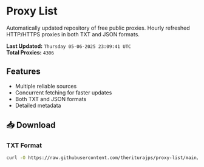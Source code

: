 # Proxy List

Automatically updated repository of free public proxies. Hourly refreshed HTTP/HTTPS proxies in both TXT and JSON formats.

**Last Updated:** `Thursday 05-06-2025 23:09:41 UTC`  
**Total Proxies:** `4306`

## Features
- Multiple reliable sources
- Concurrent fetching for faster updates
- Both TXT and JSON formats
- Detailed metadata

## 📥 Download

### TXT Format
```bash
curl -O https://raw.githubusercontent.com/theriturajps/proxy-list/main/proxies.txt